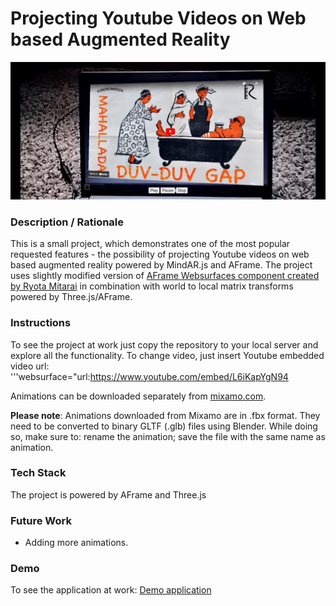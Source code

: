 # Projecting Youtube Videos on Web based Augmented Reality
<img alt="Screenshot" src="img/screenshot.jpg" width="600">

### **Description / Rationale**
This is a small project, which demonstrates one of the most popular requested features - the possibility of projecting Youtube videos on web based augmented reality powered by MindAR.js and AFrame. The project uses slightly modified version of <a href="https://github.com/ryota-mitarai/aframe-websurfaces">AFrame Websurfaces component created by Ryota Mitarai</a> in combination with world to local matrix transforms powered by Three.js/AFrame.  

### **Instructions**
To see the project at work just copy the repository to your local server and explore all the functionality. To change video, just insert Youtube embedded video url:
'''websurface="url:https://www.youtube.com/embed/L6iKapYgN94

Animations can be downloaded separately from <a href="https://www.mixamo.com/#/">mixamo.com</a>. 

<b>Please note</b>: Animations downloaded from Mixamo are in .fbx format. They need to be converted to binary GLTF (.glb) files using Blender. While doing so, make sure to: rename the animation; save the file with the same name as animation.   

### **Tech Stack**
The project is powered by AFrame and Three.js

### **Future Work**
- Adding more animations.

### **Demo**
To see the application at work: [Demo application](https://gltfanimations-runtime.glitch.me/)
